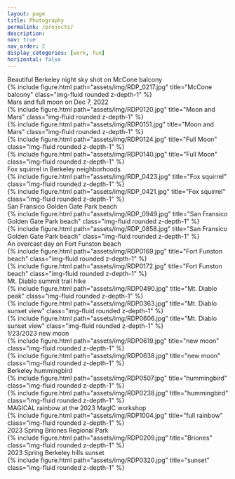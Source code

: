 ```yaml
---
layout: page
title: Photography
permalink: /projects/
description: 
nav: true
nav_order: 2
display_categories: [work, fun]
horizontal: false
---
```

<div class="caption">
    Beautiful Berkeley night sky shot on McCone balcony
</div>

<div class="row">
    <div class="col-sm mt-3 mt-md-0">
        {% include figure.html path="assets/img/RDP_0217.jpg" title="McCone balcony" class="img-fluid rounded z-depth-1" %}
    </div>
</div>

<div class="caption">
    Mars and full moon on Dec 7, 2022
</div>

<div class="container">
  <div class="row">
    <div class="col">
        {% include figure.html path="assets/img/RDP0120.jpg" title="Moon and Mars" class="img-fluid rounded z-depth-1" %}
    </div>
    <div class="col">
        {% include figure.html path="assets/img/RDP0151.jpg" title="Moon and Mars" class="img-fluid rounded z-depth-1" %}
    </div>
    <div class="w-100">
    </div>
    <div class="col">
        {% include figure.html path="assets/img/RDP0124.jpg" title="Full Moon" class="img-fluid rounded z-depth-1" %}
    </div>
    <div class="col">
        {% include figure.html path="assets/img/RDP0140.jpg" title="Full Moon" class="img-fluid rounded z-depth-1" %}
    </div>
  </div>
</div>

<div class="caption">
    Fox squirrel in Berkeley neighborhoods
</div>

<div class="row align-items-center">
    <div class="col-sm-8 mt-3 mt-md-0">
        {% include figure.html path="assets/img/RDP_0423.jpg" title="Fox squirrel" class="img-fluid rounded z-depth-1" %}
    </div>
    <div class="col-sm mt-3 mt-md-0">
        {% include figure.html path="assets/img/RDP_0421.jpg" title="Fox squirrel" class="img-fluid rounded z-depth-1" %}
    </div>
</div>

<div class="caption">
    San Fransico Golden Gate Park beach
</div>

<div class="row align-items-center">
    <div class="col-sm-8 mt-3 mt-md-0">
        {% include figure.html path="assets/img/RDP_0949.jpg" title="San Fransico Golden Gate Park beach" class="img-fluid rounded z-depth-1" %}
    </div>
    <div class="col-sm-4 mt-3 mt-md-0">
        {% include figure.html path="assets/img/RDP_0858.jpg" title="San Fransico Golden Gate Park beach" class="img-fluid rounded z-depth-1" %}
    </div>
</div>

<div class="caption">
    An overcast day on Fort Funston beach
</div>
<div class="row">
    <div class="col-sm mt-3 mt-md-0">
        {% include figure.html path="assets/img/RDP0169.jpg" title="Fort Funston beach" class="img-fluid rounded z-depth-1" %}
    </div>
</div>

<div class="row">
    <div class="col-sm mt-3 mt-md-0">
        {% include figure.html path="assets/img/RDP0172.jpg" title="Fort Funston beach" class="img-fluid rounded z-depth-1" %}
    </div>
</div>

<div class="caption">
    Mt. Diablo summit trail hike
</div>
<div class="row">
    <div class="col-sm mt-3 mt-md-0">
        {% include figure.html path="assets/img/RDP0490.jpg" title="Mt. Diablo peak" class="img-fluid rounded z-depth-1" %}
    </div>
</div>

<div class="row align-items-center">
    <div class="col-sm-6 mt-md-0">
        {% include figure.html path="assets/img/RDP0363.jpg" title="Mt. Diablo sunset view" class="img-fluid rounded z-depth-1" %}
    </div>
    <div class="col-sm-6 mt-md-0">
        {% include figure.html path="assets/img/RDP0606.jpg" title="Mt. Diablo sunset view" class="img-fluid rounded z-depth-1" %}
    </div>
</div>

<div class="caption">
    1/23/2023 new moon

<div class="row align-items-center">
    <div class="col-sm-6 mt-md-0">
        {% include figure.html path="assets/img/RDP0619.jpg" title="new moon" class="img-fluid rounded z-depth-1" %}
    </div>
    <div class="col-sm-6 mt-md-0">
        {% include figure.html path="assets/img/RDP0638.jpg" title="new moon" class="img-fluid rounded z-depth-1" %}
    </div>
</div>

<div class="caption">
    Berkeley hummingbird

<div class="row align-items-center">
    <div class="col-sm-6 mt-md-0">
        {% include figure.html path="assets/img/RDP0507.jpg" title="hummingbird" class="img-fluid rounded z-depth-1" %}
    </div>
    <div class="col-sm-6 mt-md-0">
        {% include figure.html path="assets/img/RDP0238.jpg" title="hummingbird" class="img-fluid rounded z-depth-1" %}
    </div>
</div>

<div class="caption">
    MAGICAL rainbow at the 2023 MagIC workshop
</div>
<div class="row">
    <div class="col-sm mt-3 mt-md-0">
        {% include figure.html path="assets/img/RDP1004.jpg" title="full rainbow" class="img-fluid rounded z-depth-1" %}
    </div>
</div>

<div class="caption">
    2023 Spring Briones Regional Park
</div>
<div class="row">
    <div class="col-sm mt-3 mt-md-0">
        {% include figure.html path="assets/img/RDP0209.jpg" title="Briones" class="img-fluid rounded z-depth-1" %}
    </div>
</div>

<div class="caption">
    2023 Spring Berkeley hills sunset
</div>
<div class="row">
    <div class="col-sm mt-3 mt-md-0">
        {% include figure.html path="assets/img/RDP0320.jpg" title="sunset" class="img-fluid rounded z-depth-1" %}
    </div>
</div>